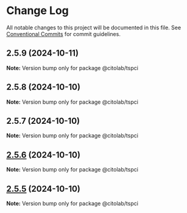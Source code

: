 # Change Log

All notable changes to this project will be documented in this file.
See [Conventional Commits](https://conventionalcommits.org) for commit guidelines.

## 2.5.9 (2024-10-11)

**Note:** Version bump only for package @citolab/tspci





## 2.5.8 (2024-10-10)

**Note:** Version bump only for package @citolab/tspci





## 2.5.7 (2024-10-10)

**Note:** Version bump only for package @citolab/tspci





## [2.5.6](/compare/v2.5.5...v2.5.6) (2024-10-10)

**Note:** Version bump only for package @citolab/tspci





## [2.5.5](/compare/v2.5.4...v2.5.5) (2024-10-10)

**Note:** Version bump only for package @citolab/tspci
